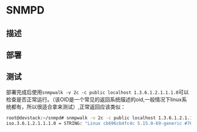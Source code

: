 # SNMPD

## 描述

## 部署

## 测试

部署完成后使用`snmpwalk -v 2c -c public localhost 1.3.6.1.2.1.1.1.0`可以检查是否正常运行。（该OID是一个常见的返回系统描述的oid,一般情况下linux系统都有，所以很适合拿来测试）,正常返回应该类似：

```bash
root@devstack:~/snmpd# snmpwalk -v 2c -c public localhost 1.3.6.1.2.1.1.1.0
iso.3.6.1.2.1.1.1.0 = STRING: "Linux cb696cb4fc4c 5.15.0-69-generic #76-Ubuntu SMP Fri Mar 17 17:19:29 UTC 2023 x86_64"
```